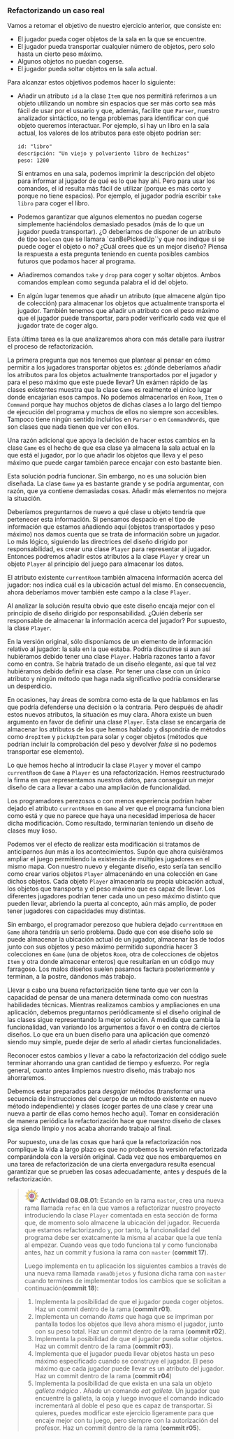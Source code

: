### Refactorizando un caso real

Vamos a retomar el objetivo de nuestro ejercicio anterior, que consiste en: 

* El jugador pueda coger objetos de la sala en la que se encuentre.
* El jugador pueda transportar cualquier número de objetos, pero solo hasta un cierto peso máximo.
* Algunos objetos no puedan cogerse.
* El jugador pueda soltar objetos en la sala actual.

Para alcanzar estos objetivos podemos hacer lo siguiente:

* Añadir un atributo `id` a la clase `Item` que nos permitirá referirnos a un objeto utilizando un nombre sin espacios que ser más corto sea más fácil de usar por el usuario y que, además, facilite que `Parser`, nuestro analizador sintáctico, no tenga problemas para identificar con qué objeto queremos interactuar. Por ejemplo, si hay un libro en la sala actual, los valores de los atributos para este objeto podrían ser:

	```
	id: "libro"
	descripción: "Un viejo y polvoriento libro de hechizos"
	peso: 1200
	```

	Si entramos en una sala, podemos imprimir la descripción del objeto para informar al jugador de qué es lo que hay ahí. Pero para usar los comandos, el id resulta más fácil de utilizar (porque es más corto y porque no tiene espacios). Por ejemplo, el jugador podría escribir `take libro` para coger el libro.

* Podemos garantizar que algunos elementos no puedan cogerse simplemente haciéndolos demasiado pesados (más de lo que un jugador pueda transportar). ¿O deberíamos de disponer de un atributo de tipo `boolean` que se llamara `canBePickedUp``y que nos indique si se puede coger el objeto o no? ¿Cuál crees que es un mejor diseño? Piensa la respuesta a esta pregunta teniendo en cuenta posibles cambios futuros que podamos hacer al programa.

* Añadiremos comandos `take` y `drop` para coger y soltar objetos. Ambos comandos emplean como segunda palabra el id del objeto.

* En algún lugar tenemos que añadir un atributo (que almacene algún tipo de colección) para almacenar los objetos que actualmente transporta el jugador. También tenemos que añadir un atributo con el peso máximo que el jugador puede transportar, para poder verificarlo cada vez que el jugador trate de coger algo.

Esta última tarea es la que analizaremos ahora con más detalle para ilustrar el proceso de refactorización.

La primera pregunta que nos tenemos que plantear al pensar en cómo permitir a los jugadores transportar objetos es: ¿dónde deberíamos añadir los atributos para los objetos actualmente transportados por el jugador y para el peso máximo que este puede llevar? Un exámen rápido de las clases existentes muestra que la clase `Game`  es realmente el único lugar donde encajarían esos campos. No podemos almacenarlos en `Room`, `Item` o `Command` porque hay muchos objetos de dichas clases a lo largo del tiempo de ejecución del programa y muchos de ellos no siempre son accesibles. Tampoco tiene ningún sentido incluirlos en `Parser` o en `CommandWords`, que son clases que nada tienen que ver con ellos.

Una razón adicional que apoya la decisión de hacer estos cambios en la clase `Game` es el hecho de que esa clase ya almacena la sala actual en la que está el jugador, por lo que añadir los objetos que lleva y el peso máximo que puede cargar también parece encajar con esto bastante bien.

Esta solución podría funcionar. Sin embargo, no es una solución bien diseñada. La clase `Game` ya es bastante grande y se podría argumentar, con razón, que ya contiene demasiadas cosas. Añadir más elementos no mejora la situación.

Deberíamos preguntarnos de nuevo a qué clase u objeto tendría que pertenecer esta información. Si pensamos despacio en el tipo de información que estamos añadiendo aquí (objetos transportados y peso máximo) nos damos cuenta que se trata de información sobre un jugador. Lo más lógico, siguiendo las directrices del diseño dirigido por responsabilidad, es crear una clase `Player` para representar al jugador. Entonces podremos añadir estos atributos a la clase `Player` y crear un objeto `Player` al principio del juego para almacenar los datos.

El atributo existente `currentRoom` también almacena información acerca del jugador: nos indica cuál es la ubicación actual del mismo. En consecuencia, ahora deberíamos mover también este campo a la clase `Player`.

Al analizar la solución resulta obvio que este diseño encaja mejor con el principio de diseño dirigido por responsabilidad. ¿Quién debería ser responsable de almacenar la información acerca del jugador? Por supuesto, la clase `Player`.

En la versión original, sólo disponíamos de un elemento de información relativo al jugador: la sala en la que estaba. Podría discutirse si aun así hubiéramos debido tener una clase `Player`. Habría razones tanto a favor como en contra. Se habría tratado de un diseño elegante, así que tal vez hubiéramos debido definir esa clase. Por tener una clase con un único atributo y ningún método que haga nada significativo podría considerarse un desperdicio.

En ocasiones, hay áreas de sombra como esta de la que hablamos en las que podría defenderse una decisión o la contraria. Pero después de añadir estos nuevos atributos, la situación es muy clara. Ahora existe un buen argumento en favor de definir una clase `Player`. Esta clase se encargaría de almacenar los atributos de los que hemos hablado y dispondría de métodos como `dropItem` y `pickUpItem` para solar y coger objetos (métodos que podrían incluir la comprobación del peso y devolver _false_ si no podemos transportar ese elemento).

Lo que hemos hecho al introducir la clase `Player` y mover el campo `currentRoom` de `Game` a `Player` es una refactorización. Hemos reestructurado la firma en que representamos nuestros datos, para conseguir un mejor diseño de cara a llevar a cabo una ampliación de funcionalidad.

Los programadores perezosos o con menos experiencia podrían haber dejado el atributo `currentRoom` en `Game` al ver que el programa funciona bien como está y que no parece que haya una necesidad imperiosa de hacer dicha modificación. Como resultado, terminarían teniendo un diseño de clases muy lioso.

Podemos ver el efecto de realizar esta modificación si tratamos de anticiparnos áun más a los acontecimientos. Supón que ahora quisiéramos ampliar el juego permitiendo la existencia de múltiples jugadores en el mismo mapa. Con nuestro nuevo y elegante diseño, esto sería tan sencillo como crear varios objetos `Player` almacenándo en una colección en `Game` dichos objetos. Cada objeto `Player` almacenaría su propia ubicación actual, los objetos que transporta y el peso máximo que es capaz de llevar. Los diferentes jugadores podrían tener cada uno un peso máximo distinto que pueden llevar, abriendo la puerta al concepto, aún más amplio, de poder tener jugadores con capacidades muy distintas.

Sin embargo, el programador perezoso que hubiera dejado `currentRoom` en `Game` ahora tendría un serio problema. Dado que con ese diseño solo se puede almacenar la ubicación actual de un jugador, almacenar las de todos junto con sus objetos y peso máximo permitido supondria hacer 3 colecciones en `Game` (una de objetos `Room`, otra de colecciones de objetos `Item` y otra donde almacenar enteros) que resultarían en un código muy farragoso. Los malos diseños suelen pasarnos factura posteriormente y terminan, a la postre, dándonos más trabajo.

Llevar a cabo una buena refactorización tiene tanto que ver con la capacidad de pensar de una manera determinada como con nuestras habilidades técnicas. Mientras realizamos cambios y ampliaciones en una aplicación, debemos preguntarnos periódicamente si el diseño original de las clases sigue representando la mejor solución. A medida que cambia la funcionalidad, van variando los argumentos a favor o en contra de ciertos diseños. Lo que era un buen diseño para una aplicación que comenzó siendo muy simple, puede dejar de serlo al añadir ciertas funcionalidades.

Reconocer estos cambios y llevar a cabo la refactorización del código suele terminar ahorrando una gran cantidad de tiempo y esfuerzo. Por regla general, cuanto antes limpiemos nuestro diseño, más trabajo nos ahorraremos.

Debemos estar preparados para _desgajar_ métodos (transformar una secuencia de instrucciones del cuerpo de un método existente en nuevo método independiente) y clases (coger partes de una clase y crear una nueva a partir de ellas como hemos hecho aquí). Tomar en consideración de manera periódica la refactorización hace que nuestro diseño de clases siga siendo limpio y nos acaba ahorrando trabajo al final.

Por supuesto, una de las cosas que hará que la refactorización nos complique la vida a largo plazo es que no probemos la versión refactorizada comparándola con la versión original. Cada vez que nos embarquemos en una tarea de refactorización de una cierta envergadura resulta esencual garantizar que se prueben las cosas adecuadamente, antes y después de la refactorización.

> ![](brain.png) **Actividad 08.08.01**: Estando en la rama `master`, crea una nueva rama llamada `refac` en la que vamos a refactorizar nuestro proyecto introduciendo la clase `Player` comentada en esta sección de forma que, de momento solo almacene la ubicación del jugador. Recuerda que estamos refactorizando y, por tanto, la funcionalidad del programa debe ser exatcamente la misma al acabar que la que tenía al empezar. Cuando veas que todo funciona tal y como funcionaba antes, haz un commit y fusiona la rama con `master` (**commit 17**).
>
> Luego implementa en tu aplicación los siguientes cambios a través de una nueva rama llamada `ramaObjetos` y fusiona dicha rama con `master` cuando termines de implementar todos los cambios que se solicitan a continuación(**commit 18**):

> 1.  Implementa la posibilidad de que el jugador pueda coger objetos. Haz un commit dentro de la rama (**commit r01**).
> 2. Implementa un comando _items_ que haga que se impriman por pantalla todos los objetos que lleva ahora mismo el jugador, junto con su peso total. Haz un commit dentro de la rama (**commit r02**).
> 3.  Implementa la posibilidad de que el jugador pueda soltar objetos. Haz un commit dentro de la rama (**commit r03**).
> 4. Implementa que el jugador pueda llevar objetos hasta un peso máximo especificado cuando se construye el jugador. El peso máximo que cada jugador puede llevar es un atributo del jugador. Haz un commit dentro de la rama (**commit r04**)
> 5. Implementa la posibilidad de que exista en una sala un objeto _galleta mágica_ . Añade un comando _eat galleta_. Un jugador que encuentre la galleta, la coja y luego invoque el comando indicado incrementará al doble el peso que es capaz de transportar. Si quieres, puedes modificar este ejercicio ligeramente para que encaje mejor con tu juego, pero siempre con la autorización del profesor. Haz un commit dentro de la rama (**commit r05**).
